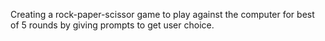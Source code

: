Creating a rock-paper-scissor game to play against the computer for best of 5 rounds by giving prompts to get user choice.
